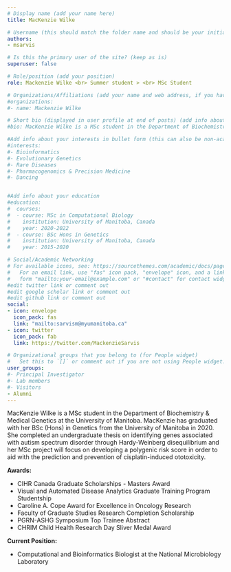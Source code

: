 ```yaml
---
# Display name (add your name here)
title: MacKenzie Wilke

# Username (this should match the folder name and should be your initial and surname)
authors:
- msarvis

# Is this the primary user of the site? (keep as is)
superuser: false

# Role/position (add your position)
role: Mackenzie Wilke <br> Summer student > <br> MSc Student

# Organizations/Affiliations (add your name and web address, if you have one)
#organizations:
#- name: Mackenzie Wilke

# Short bio (displayed in user profile at end of posts) (add info about yourself)
#bio: MacKenzie Wilke is a MSc student in the Department of Biochemistry & Medical Genetics at the University of Manitoba. 

#Add info about your interests in bullet form (this can also be non-academic) 
#interests:
#- Bioinformatics 
#- Evolutionary Genetics
#- Rare Diseases
#- Pharmacogenomics & Precision Medicine
#- Dancing


#Add info about your education 
#education:
#  courses:
#  - course: MSc in Computational Biology
#    institution: University of Manitoba, Canada
#    year: 2020-2022
#  - course: BSc Hons in Genetics
#    institution: University of Manitoba, Canada
#    year: 2015-2020

# Social/Academic Networking
# For available icons, see: https://sourcethemes.com/academic/docs/page-builder/#icons
#   For an email link, use "fas" icon pack, "envelope" icon, and a link in the
#   form "mailto:your-email@example.com" or "#contact" for contact widget.
#edit twitter link or comment out
#edit google scholar link or comment out
#edit github link or comment out
social:
- icon: envelope
  icon_pack: fas
  link: "mailto:sarvism@myumanitoba.ca"
- icon: twitter
  icon_pack: fab
  link: https://twitter.com/MackenzieSarvis

# Organizational groups that you belong to (for People widget)
#   Set this to `[]` or comment out if you are not using People widget.
user_groups:
#- Principal Investigator
#- Lab members
#- Visitors
- Alumni
---
```


MacKenzie Wilke is a MSc student in the Department of Biochemistry & Medical Genetics at the University of Manitoba. MacKenzie has graduated with her BSc (Hons) in Genetics from the University of Manitoba in 2020. She completed an undergraduate thesis on identifying genes associated with autism spectrum disorder through Hardy-Weinberg disequilibrium and her MSc project will focus on developing a polygenic risk score in order to aid with the prediction and prevention of cisplatin-induced ototoxicity.

**Awards:** 
- CIHR Canada Graduate Scholarships - Masters Award
- Visual and Automated Disease Analytics Graduate Training Program Studentship
- Caroline A. Cope Award for Excellence in Oncology Research
- Faculty of Graduate Studies Research Completion Scholarship
- PGRN-ASHG Symposium Top Trainee Abstract
- CHRIM Child Health Research Day Sliver Medal Award

**Current Position:** 
- Computational and Bioinformatics Biologist at the National Microbiology Laboratory


